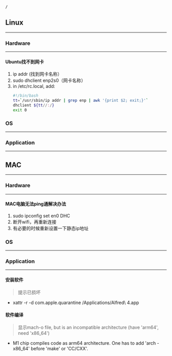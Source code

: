 ```ActivityHistory
/
```
## Linux
---
### Hardware
---
####  Ubuntu找不到网卡
1. ip addr (找到网卡名称）
2. sudo dhclient enp2s0（网卡名称）
3. in /etc/rc.local, add: 
	```bash
	#!/bin/bash
	tt=`/usr/sbin/ip addr | grep enp | awk '{print $2; exit;}'`
	dhclient ${tt//:/}
	exit 0
	```

### OS
---
### Application
---

## MAC
---
### Hardware
---
#### MAC电脑无法ping通解决办法
1. sudo ipconfig set en0 DHC
2. 断开wifi，再重新连接
3. 有必要的时候重新设置一下静态ip地址
### OS
---
### Application
---
#### 安装软件
> 提示已损坏
- xattr -r -d com.apple.quarantine /Applications/Alfred\ 4.app

#### 软件编译
> 显示mach-o file, but is an incompatible architecture (have 'arm64', need 'x86_64')

- M1 chip compiles code as arm64 architecture. One has to add 'arch -x86_64' before 'make' or 'CC/CXX'.